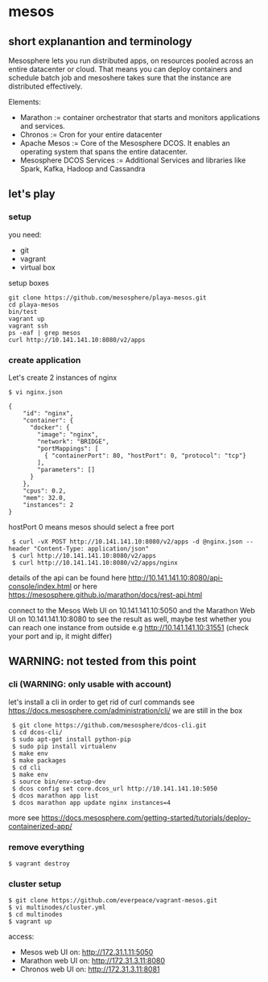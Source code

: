 # mesos

## short explanantion and terminology

Mesosphere lets you run distributed apps, on resources pooled across an entire datacenter or cloud.
That means you can deploy containers and schedule batch job and mesoshere takes sure that the instance are distributed effectively.

Elements:

* Marathon := container orchestrator that starts and monitors applications and services.
* Chronos := Cron for your entire datacenter
* Apache Mesos := Core of the Mesosphere DCOS. It enables an operating system that spans the entire datacenter.
* Mesosphere DCOS Services := Additional Services and libraries like Spark, Kafka, Hadoop and Cassandra 

## let's play


### setup

you need:

* git
* vagrant
* virtual box

setup boxes

    git clone https://github.com/mesosphere/playa-mesos.git
    cd playa-mesos
    bin/test
    vagrant up
    vagrant ssh
    ps -eaf | grep mesos
    curl http://10.141.141.10:8080/v2/apps

### create application


Let's create 2 instances of nginx

    $ vi nginx.json
     
    {
        "id": "nginx",
        "container": {
          "docker": {
            "image": "nginx",
            "network": "BRIDGE",
            "portMappings": [
              { "containerPort": 80, "hostPort": 0, "protocol": "tcp"}
            ],
            "parameters": []
          }
        },
        "cpus": 0.2,
        "mem": 32.0,
        "instances": 2
    }      
    
hostPort 0 means mesos should select a free port

     $ curl -vX POST http://10.141.141.10:8080/v2/apps -d @nginx.json --header "Content-Type: application/json"
     $ curl http://10.141.141.10:8080/v2/apps
     $ curl http://10.141.141.10:8080/v2/apps/nginx

details of the api can be found here http://10.141.141.10:8080/api-console/index.html or here https://mesosphere.github.io/marathon/docs/rest-api.html

connect to the Mesos Web UI on 10.141.141.10:5050 and the Marathon Web UI on 10.141.141.10:8080 to see the result as well,
maybe test whether you can reach one instance from outside e.g http://10.141.141.10:31551 (check your port and ip, it might differ)


## WARNING: not tested from this point

### cli (WARNING: only usable with account)

let's install a cli in order to get rid of curl commands see https://docs.mesosphere.com/administration/cli/
we are still in the box

     $ git clone https://github.com/mesosphere/dcos-cli.git
     $ cd dcos-cli/
     $ sudo apt-get install python-pip
     $ sudo pip install virtualenv
     $ make env
     $ make packages
     $ cd cli
     $ make env
     $ source bin/env-setup-dev
     $ dcos config set core.dcos_url http://10.141.141.10:5050
     $ dcos marathon app list
     $ dcos marathon app update nginx instances=4

more see https://docs.mesosphere.com/getting-started/tutorials/deploy-containerized-app/    

### remove everything

    $ vagrant destroy   
    
### cluster setup

    $ git clone https://github.com/everpeace/vagrant-mesos.git
    $ vi multinodes/cluster.yml
    $ cd multinodes
    $ vagrant up
    
access:
    
* Mesos web UI on: http://172.31.1.11:5050
* Marathon web UI on: http://172.31.3.11:8080
* Chronos web UI on: http://172.31.3.11:8081         